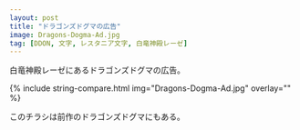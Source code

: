 ```yaml
---
layout: post
title: "ドラゴンズドグマの広告"
image: Dragons-Dogma-Ad.jpg
tag: [DDON, 文字, レスタニア文字, 白竜神殿レーゼ]
---
```


白竜神殿レーゼにあるドラゴンズドグマの広告。

{% include string-compare.html img="Dragons-Dogma-Ad.jpg" overlay="" %}

> 
>

このチラシは前作のドラゴンズドグマにもある。

